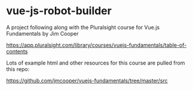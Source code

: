 # vue-js-robot-builder

A project following along with the Pluralsight course for Vue.js Fundamentals by Jim Cooper

https://app.pluralsight.com/library/courses/vuejs-fundamentals/table-of-contents

Lots of example html and other resources for this course are pulled from this repo:

https://github.com/jmcooper/vuejs-fundamentals/tree/master/src
